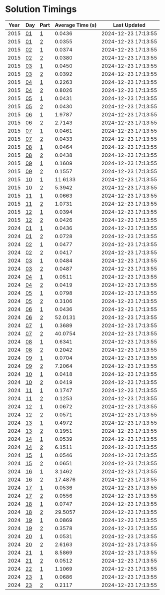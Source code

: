 # Solution Timings

| Year | Day | Part | Average Time (s) | Last Updated |
|------|-----|------|------------------|--------------|
| 2015 | [01](2015/01.md) | [1](2015/01.a.py) | 0.0436 | 2024-12-23 17:13:55 |
| 2015 | [01](2015/01.md) | [2](2015/01.b.py) | 0.0355 | 2024-12-23 17:13:55 |
| 2015 | [02](2015/02.md) | [1](2015/02.a.py) | 0.0374 | 2024-12-23 17:13:55 |
| 2015 | [02](2015/02.md) | [2](2015/02.b.py) | 0.0380 | 2024-12-23 17:13:55 |
| 2015 | [03](2015/03.md) | [1](2015/03.a.py) | 0.0450 | 2024-12-23 17:13:55 |
| 2015 | [03](2015/03.md) | [2](2015/03.b.py) | 0.0392 | 2024-12-23 17:13:55 |
| 2015 | [04](2015/04.md) | [1](2015/04.a.py) | 0.2263 | 2024-12-23 17:13:55 |
| 2015 | [04](2015/04.md) | [2](2015/04.b.py) | 0.8026 | 2024-12-23 17:13:55 |
| 2015 | [05](2015/05.md) | [1](2015/05.a.py) | 0.0431 | 2024-12-23 17:13:55 |
| 2015 | [05](2015/05.md) | [2](2015/05.b.py) | 0.0430 | 2024-12-23 17:13:55 |
| 2015 | [06](2015/06.md) | [1](2015/06.a.py) | 1.9787 | 2024-12-23 17:13:55 |
| 2015 | [06](2015/06.md) | [2](2015/06.b.py) | 2.7143 | 2024-12-23 17:13:55 |
| 2015 | [07](2015/07.md) | [1](2015/07.a.py) | 0.0461 | 2024-12-23 17:13:55 |
| 2015 | [07](2015/07.md) | [2](2015/07.b.py) | 0.0433 | 2024-12-23 17:13:55 |
| 2015 | [08](2015/08.md) | [1](2015/08.a.py) | 0.0464 | 2024-12-23 17:13:55 |
| 2015 | [08](2015/08.md) | [2](2015/08.b.py) | 0.0438 | 2024-12-23 17:13:55 |
| 2015 | [09](2015/09.md) | [1](2015/09.a.py) | 0.1609 | 2024-12-23 17:13:55 |
| 2015 | [09](2015/09.md) | [2](2015/09.b.py) | 0.1557 | 2024-12-23 17:13:55 |
| 2015 | [10](2015/10.md) | [1](2015/10.a.py) | 11.6133 | 2024-12-23 17:13:55 |
| 2015 | [10](2015/10.md) | [2](2015/10.b.py) | 5.3942 | 2024-12-23 17:13:55 |
| 2015 | [11](2015/11.md) | [1](2015/11.a.py) | 0.0663 | 2024-12-23 17:13:55 |
| 2015 | [11](2015/11.md) | [2](2015/11.b.py) | 1.0731 | 2024-12-23 17:13:55 |
| 2015 | [12](2015/12.md) | [1](2015/12.a.py) | 0.0394 | 2024-12-23 17:13:55 |
| 2015 | [12](2015/12.md) | [2](2015/12.b.py) | 0.0426 | 2024-12-23 17:13:55 |
| 2024 | [01](2024/01.md) | [1](2024/01.a.py) | 0.0436 | 2024-12-23 17:13:55 |
| 2024 | [01](2024/01.md) | [2](2024/01.b.py) | 0.0728 | 2024-12-23 17:13:55 |
| 2024 | [02](2024/02.md) | [1](2024/02.a.py) | 0.0477 | 2024-12-23 17:13:55 |
| 2024 | [02](2024/02.md) | [2](2024/02.b.py) | 0.0417 | 2024-12-23 17:13:55 |
| 2024 | [03](2024/03.md) | [1](2024/03.a.py) | 0.0484 | 2024-12-23 17:13:55 |
| 2024 | [03](2024/03.md) | [2](2024/03.b.py) | 0.0487 | 2024-12-23 17:13:55 |
| 2024 | [04](2024/04.md) | [1](2024/04.a.py) | 0.0511 | 2024-12-23 17:13:55 |
| 2024 | [04](2024/04.md) | [2](2024/04.b.py) | 0.0419 | 2024-12-23 17:13:55 |
| 2024 | [05](2024/05.md) | [1](2024/05.a.py) | 0.0798 | 2024-12-23 17:13:55 |
| 2024 | [05](2024/05.md) | [2](2024/05.b.py) | 0.3106 | 2024-12-23 17:13:55 |
| 2024 | [06](2024/06.md) | [1](2024/06.a.py) | 0.0436 | 2024-12-23 17:13:55 |
| 2024 | [06](2024/06.md) | [2](2024/06.b.py) | 52.0131 | 2024-12-23 17:13:55 |
| 2024 | [07](2024/07.md) | [1](2024/07.a.py) | 0.3689 | 2024-12-23 17:13:55 |
| 2024 | [07](2024/07.md) | [2](2024/07.b.py) | 40.0754 | 2024-12-23 17:13:55 |
| 2024 | [08](2024/08.md) | [1](2024/08.a.py) | 0.6341 | 2024-12-23 17:13:55 |
| 2024 | [08](2024/08.md) | [2](2024/08.b.py) | 0.2042 | 2024-12-23 17:13:55 |
| 2024 | [09](2024/09.md) | [1](2024/09.a.py) | 0.0704 | 2024-12-23 17:13:55 |
| 2024 | [09](2024/09.md) | [2](2024/09.b.py) | 7.2064 | 2024-12-23 17:13:55 |
| 2024 | [10](2024/10.md) | [1](2024/10.a.py) | 0.0418 | 2024-12-23 17:13:55 |
| 2024 | [10](2024/10.md) | [2](2024/10.b.py) | 0.0419 | 2024-12-23 17:13:55 |
| 2024 | [11](2024/11.md) | [1](2024/11.a.py) | 0.1747 | 2024-12-23 17:13:55 |
| 2024 | [11](2024/11.md) | [2](2024/11.b.py) | 0.1253 | 2024-12-23 17:13:55 |
| 2024 | [12](2024/12.md) | [1](2024/12.a.py) | 0.0672 | 2024-12-23 17:13:55 |
| 2024 | [12](2024/12.md) | [2](2024/12.b.py) | 0.0571 | 2024-12-23 17:13:55 |
| 2024 | [13](2024/13.md) | [1](2024/13.a.py) | 0.4972 | 2024-12-23 17:13:55 |
| 2024 | [13](2024/13.md) | [2](2024/13.b.py) | 0.1951 | 2024-12-23 17:13:55 |
| 2024 | [14](2024/14.md) | [1](2024/14.a.py) | 0.0539 | 2024-12-23 17:13:55 |
| 2024 | [14](2024/14.md) | [2](2024/14.b.py) | 6.1511 | 2024-12-23 17:13:55 |
| 2024 | [15](2024/15.md) | [1](2024/15.a.py) | 0.0546 | 2024-12-23 17:13:55 |
| 2024 | [15](2024/15.md) | [2](2024/15.b.py) | 0.0651 | 2024-12-23 17:13:55 |
| 2024 | [16](2024/16.md) | [1](2024/16.a.py) | 3.1462 | 2024-12-23 17:13:55 |
| 2024 | [16](2024/16.md) | [2](2024/16.b.py) | 17.4876 | 2024-12-23 17:13:55 |
| 2024 | [17](2024/17.md) | [1](2024/17.a.py) | 0.0536 | 2024-12-23 17:13:55 |
| 2024 | [17](2024/17.md) | [2](2024/17.b.py) | 0.0556 | 2024-12-23 17:13:55 |
| 2024 | [18](2024/18.md) | [1](2024/18.a.py) | 0.0747 | 2024-12-23 17:13:55 |
| 2024 | [18](2024/18.md) | [2](2024/18.b.py) | 29.5057 | 2024-12-23 17:13:55 |
| 2024 | [19](2024/19.md) | [1](2024/19.a.py) | 0.0869 | 2024-12-23 17:13:55 |
| 2024 | [19](2024/19.md) | [2](2024/19.b.py) | 0.3578 | 2024-12-23 17:13:55 |
| 2024 | [20](2024/20.md) | [1](2024/20.a.py) | 0.0531 | 2024-12-23 17:13:55 |
| 2024 | [20](2024/20.md) | [2](2024/20.b.py) | 2.6163 | 2024-12-23 17:13:55 |
| 2024 | [21](2024/21.md) | [1](2024/21.a.py) | 8.5869 | 2024-12-23 17:13:55 |
| 2024 | [21](2024/21.md) | [2](2024/21.b.py) | 0.0512 | 2024-12-23 17:13:55 |
| 2024 | [22](2024/22.md) | [1](2024/22.a.py) | 1.1069 | 2024-12-23 17:13:55 |
| 2024 | [23](2024/23.md) | [1](2024/23.a.py) | 0.0686 | 2024-12-23 17:13:55 |
| 2024 | [23](2024/23.md) | [2](2024/23.b.py) | 0.2117 | 2024-12-23 17:13:55 |
